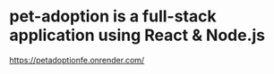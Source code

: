 # pet-adoption is a full-stack application using React & Node.js

https://petadoptionfe.onrender.com/

